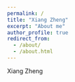 ```yaml
---
permalink: /
title: "Xiang Zheng"
excerpt: "About me"
author_profile: true
redirect_from: 
  - /about/
  - /about.html
---
```


Xiang Zheng